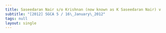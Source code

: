 ```yaml
---
title: Saseedaran Nair s/o Krishnan (now known as K Saseedaran Nair) v Nalini d/o K N
subtitle: "[2012] SGCA 5 / 16\_January\_2012"
tags: null
layout: single
---
```


